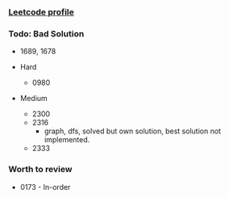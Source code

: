 ### [Leetcode profile](https://leetcode.com/tinghaolai/)


### Todo: Bad Solution

* 1689, 1678

* Hard
    * 0980
* Medium
    * 2300
    * 2316
        * graph, dfs, solved but own solution, best solution not implemented.
    * 2333

### Worth to review

* 0173 - In-order
